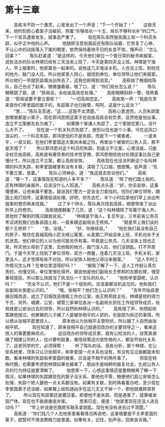 #	第十三章
　　高栋冷不防一个激灵，心里发出了一个声音：“下一个开始了！”
　　这些天来，他时刻担心着案子没破前，照着“杀够局长一十五，局长不够科长补”的口气，下一个官员遇害发生，就事态严重了。
　　现在陈队突然报告国土局一个科员失踪，似乎正中他的心声。
　　他随即注意到面前还有陈队站着，忙恢复了心神，不让心中的动摇落入下属的眼里，依然保持着他平日的处变不惊，慢声问：“怎么回事？”
　　陈队赶紧道：“是这样的，今天他们单位一个管日常的秘书来报案，说执法办的队长林啸已经有三天没来上班了，今天是第四天没上班。林啸是宁海人，早上报案时，他家属也一起来的。说他这几天电话关机，人也没上班，到他住的地方，敲门没人应，所以他家里人担心，就找到单位，单位领导让他们来报案。所以他们一早就到县城派出所去了，这我也刚得到消息。”
　　高栋抛了根烟给陈队，自己也点了起来，微微皱着眉，吸了口，道：“你们局长怎么说？”
　　陈队眼睛跳了跳，道：“郭局说，全权由高局您处理。”
　　高栋眼睛斜斜一瞥，怪笑着道：“郭局说要不要立案呢？”
　　“一切高局您定。”
　　高栋笑一声：“我是负责来查你们李爱国的案子的，失踪案子也归我管，呵呵，这是什么说法？”
　　“恩……”陈队支吾道，“这……这我不太清楚。”
　　高栋心里透亮，人员失踪案放哪里都是小案子，现在郭鸿恩把这案子也说由高栋全权负责，显然他是怕出事。连立不立案都左右为难了。
　　如果换个普通人失踪了，立个案放在那儿，没什么大不了。
　　现在是一个机关科员失踪了，放到以往也是个小事，可在这风口浪尖的，一个科员失踪，郭鸿恩怕的不是失踪，而是下一个被害者。
　　一波未平，一波又起，在他们李爱国这大案尚未破之际，再冒出个被害的公务人员，那不是天塌了？
　　所以郭鸿恩对这个科员的失踪，到底立不立案，心里没底，只能全权交由高栋，高栋是有硬背景的技术性官僚，郭鸿恩相信他对处理这事比自己更懂分寸。所以连立不立案，都让高栋安排。
　　高栋现在也没法判断这个名叫林啸的科员失踪，和李爱国被害有没有关联，深吸了几口烟，抿抿嘴，低声道：“先不要立案，放着。”
　　陈队心领神会，道：“我这就去告诉他们。”
　　高栋道：“等一下，这事情现在知道的人多不多？”
　　陈队道：“除了他们国土局的，还有林啸的亲属外，应该没什么人知道。”
　　高栋点头道：“好，你去安排，这事慢慢来，让他亲属不要急，就说我们警方一定会全力查找的。找你们单位领导，跟国土局打招呼，这事情低调处理。好吧，你先去忙，半个小时后拿他们早上派出所报案的卷宗再来找我。”
　　过了半个钟头，陈队再次找到高栋，顺便带来了派出所早上的卷宗。
　　高栋随便翻看了几页，道：“这个叫林啸除了写着宁海人外，其他你了解到的情况跟我说说。”
　　“林啸是宁海人，复旦毕业，三年前省公务员考试进到我们白象县国土局，一直来跟这副局长王修邦。”
　　“就是早上我们谈的那个王修邦？”
　　“恩，没错。”
　　“好，你继续说。”
　　“他在我们县没有自己的房子，租住在县城高档小区文峰公寓里。从星期二开始没来上班，手机也处于关机状态。他们单位的人以为他可能另外有事，毕竟是公务员，几天没来上班也正常，昨天他父母到了这里，去他租的地方，敲门没人应，他们没钥匙，打不开房门。于是今天早上找到了单位领导，双方一商量，连着几天没上班，手机关机，家里没人，这才觉得有些不对劲，所以安排人陪他父母过来报案。”
　　“这人平时工作情况怎么样？在单位里混得好吗？”
　　“据我了解了一下，这人工作挺认真负责的，也懂交际，单位里很吃得开。据说他是他们副局长王修邦的左膀右臂，很受重视提拔。所以那么快就当了执法队一个支队的队长。”
　　“他和李爱国呢，认识吗？”
　　“完全不认识，他们不是一个级别的，应该面都没机会见的。他和我们张副局长倒是认识的。”
　　“哦，张相平？他们怎么认识的？”
　　“去年开始县里搞旧城改造，成立了旧城改造维稳工作办公室，由王修邦挂主任，林啸是他的得力干员，另外，城建、公安、城管三家单位各派一名副局长担任工作组领导成员，张局就是公安派过去的领导，所以自然和林啸认识的。”
　　高栋哦了声，他想起徐策跟他提过，他舅舅的儿子捅了人是被张相平的人抓的，也是因为拆迁的事情，所以想从张相平那里捞人。
　　原本他以为张相平主管刑侦，所以捅了人自然由张相平抓。
　　现在知道了，原来张相平自己就是旧改办的主要领导之一，看来这捞人的事更要麻烦点。
　　这旧改办的领导成员里，就有公检法的人，徐策表弟捅了城建公司的人，估计要判挺重，难怪徐策这内敛性格的人，都会开始托关系了。这老同学的忙，必须得帮！
　　听了陈队的话，高栋分析，那个林啸，在公安系统里，顶多只认识张相平，和李爱国一点关系也没有，有没有见过面都是未知数，看来林啸的失踪和李爱国的被害，应该是不相干的两件事了。
　　但现在特殊时期，也需要考虑到林啸如果也被害了，那凶手是纯粹的报复社会，仇视公务人员的行为特征就更清晰了。
　　他思索一下，心想这事情还是要稍微再了解一下情况，如果林啸的失踪跟现在的案子没关系，那他也不管，随便他们县公安局怎么处理，失踪个把人跟他一点关系都没有。如果有关联，到时再看着办吧，至少现在李爱国案子还没破，如果被上级知道凶手在这几天又干掉一个，那他就难辞其咎了。
　　所以现在失踪案还是要压着，即便他不是失踪，而是遇害了，就算被发现尸体，现在也不能直接提并案。
　　思索已定，便道：“他家里现在还没人进去过吗？”
　　“早上听说是在跟房东联系拿钥匙，现在有没有进去过不清楚。”
　　高栋道：“你们找几个人去他家里看看情况再说吧，这事情要是不关李爱国的案子，就暂时不用浪费精力放里面。如果有关，记住，别声张，回来告诉我。”